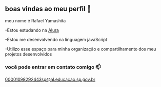 ## boas vindas ao meu perfil 💙

meu nome é Rafael Yamashita

-Estou estudando na [Alura](https://www.alura.com.br)

-Estou me desenvolvendo na linguagem javaScript

-Utilizo esse espaço para minha organização e compartilhamento dos meu projetos desenvolvidos 

### você pode entrar em contato comigo 📫

00001098292443sp@al.educacao.sp.gov.br

![]()
